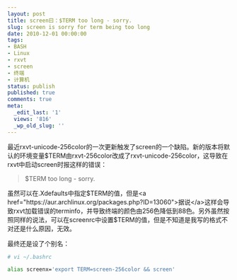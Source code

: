 ```yaml
---
layout: post
title: screen曰：$TERM too long - sorry.
slug: screen is sorry for term being too long
date: 2010-12-01 00:00:00
tags:
- BASH
- Linux
- rxvt
- screen
- 终端
- 计算机
status: publish
published: true
comments: true
meta:
  _edit_last: '1'
  views: '816'
  _wp_old_slug: ''
---
```

最近rxvt-unicode-256color的一次更新触发了screen的一个缺陷。新的版本将默认的环境变量$TERM由rxvt-256color改成了rxvt-unicode-256color，这导致在rxvt中启动screen时报这样的错误：

<blockquote>
$TERM too long - sorry.
</blockquote>

虽然可以在.Xdefaults中指定$TERM的值，但是<a href="https://aur.archlinux.org/packages.php?ID=13060">据说</a>这样会导致rxvt加载错误的terminfo，并导致终端的颜色由256色降低到88色。另外虽然按照同样的说法，可以在screenrc中设置$TERM的值，但是不知道是我写的格式不对还是什么原因，无效。

最终还是设了个别名：

```bash
# vi ~/.bashrc

alias screenx='export TERM=screen-256color && screen'
```
